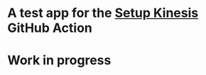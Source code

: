 # A test app for the [Setup Kinesis](https://github.com/zhulik/setup-kinesis) GitHub Action

# Work in progress
